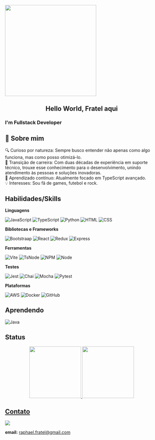 <img src="https://github.com/user-attachments/assets/fee90cec-a23e-4fd1-bfee-77155d09941d" height="300">

<center><h2>Hello World, Fratel aqui</h2></center>

### I'm Fullstack Developer

## 🚀 Sobre mim
🔍 Curioso por natureza: Sempre busco entender não apenas como algo funciona, mas como posso otimizá-lo.<br>
🔄 Transição de carreira: Com duas décadas de experiência em suporte técnico, trouxe esse conhecimento para o desenvolvimento, unindo atendimento às pessoas e soluções inovadoras.<br>
🌱 Aprendizado contínuo: Atualmente focado em TypeScript avançado.<br>
💡 Interesses: Sou fã de games, futebol e rock.<br>

## Habilidades/Skills

**Linguagens**

![JavaScript](https://img.shields.io/badge/JavaScript-323330?style=for-the-badge&logo=javascript&logoColor=F7DF1E)
![TypeScript](https://img.shields.io/badge/TypeScript-007ACC?style=for-the-badge&logo=typescript&logoColor=white)
![Python](https://img.shields.io/badge/Python-FFD43B?style=for-the-badge&logo=python&logoColor=blue)
![HTML](https://img.shields.io/badge/HTML5-E34F26?style=for-the-badge&logo=html5&logoColor=white)
![CSS](https://img.shields.io/badge/CSS3-1572B6?style=for-the-badge&logo=css3&logoColor=white)

**Bibliotecas e Frameworks**

![Bootstraap](https://img.shields.io/badge/Bootstrap-563D7C?style=for-the-badge&logo=bootstrap&logoColor=white)
![React](https://img.shields.io/badge/React-20232A?style=for-the-badge&logo=react&logoColor=61DAFB)
![Redux](https://img.shields.io/badge/Redux-593D88?style=for-the-badge&logo=redux&logoColor=white)
![Express](https://img.shields.io/badge/Express%20js-000000?style=for-the-badge&logo=express&logoColor=white)

**Ferramentas**

![Vite](https://img.shields.io/badge/Vite-B73BFE?style=for-the-badge&logo=vite&logoColor=FFD62E)
![TsNode](https://img.shields.io/badge/ts--node-3178C6?style=for-the-badge&logo=ts-node&logoColor=white)
![NPM](https://img.shields.io/badge/npm-CB3837?style=for-the-badge&logo=npm&logoColor=white)
![Node](https://img.shields.io/badge/Node%20js-339933?style=for-the-badge&logo=nodedotjs&logoColor=white)


**Testes**

![Jest](https://img.shields.io/badge/Jest-C21325?style=for-the-badge&logo=jest&logoColor=white)
![Chai](https://img.shields.io/badge/chai-A30701?style=for-the-badge&logo=chai&logoColor=white)
![Mocha](https://img.shields.io/badge/Mocha-8D6748?style=for-the-badge&logo=Mocha&logoColor=white)
![Pytest](https://img.shields.io/badge/-pytest-%43B02A?style=for-the-badge&logo=pytest&logoColor=white)

**Plataformas**

![AWS](https://img.shields.io/badge/Amazon_AWS-FF9900?style=for-the-badge&logo=amazonaws&logoColor=white)
![Docker](https://img.shields.io/badge/Docker-2CA5E0?style=for-the-badge&logo=docker&logoColor=white)
![GitHub](https://img.shields.io/badge/GitHub-100000?style=for-the-badge&logo=github&logoColor=white)
 

## Aprendendo

![Java](https://img.shields.io/badge/C%23-239120?style=for-the-badge&logo=c-sharp&logoColor=white)
  
## Status

<div align="center">
  <a href="https://github.com/amanda-vlopes">
  <img height="170em" src="https://github-readme-stats.vercel.app/api?username=raphafratel&show_icons=true&theme=nightowl&include_all_commits=true&count_private=true"/>
  <img height="170em" src="https://github-readme-stats.vercel.app/api/top-langs/?useraphafratel-vlopes&layout=compact&langs_count=7&theme=nightowl"/>
</div>
  

## Contato
<div> 
  <a href="https://www.linkedin.com/in/raphafratel/" target="_blank"><img src="https://img.shields.io/badge/-LinkedIn-%230077B5?style=for-the-badge&logo=linkedin&logoColor=white" target="_blank"></a>  
</div>

 **email:** raphael.fratel@gmail.com

